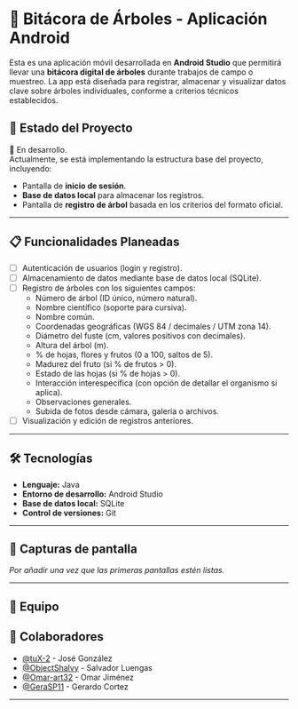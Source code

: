 # 🌳 Bitácora de Árboles - Aplicación Android

Esta es una aplicación móvil desarrollada en **Android Studio** que permitirá llevar una **bitácora digital de árboles** durante trabajos de campo o muestreo. La app está diseñada para registrar, almacenar y visualizar datos clave sobre árboles individuales, conforme a criterios técnicos establecidos.

## 📱 Estado del Proyecto

🚧 En desarrollo.  
Actualmente, se está implementando la estructura base del proyecto, incluyendo:
- Pantalla de **inicio de sesión**.
- **Base de datos local** para almacenar los registros.
- Pantalla de **registro de árbol** basada en los criterios del formato oficial.

---

## 📋 Funcionalidades Planeadas

- [ ] Autenticación de usuarios (login y registro).
- [ ] Almacenamiento de datos mediante base de datos local (SQLite).
- [ ] Registro de árboles con los siguientes campos:
  - Número de árbol (ID único, número natural).
  - Nombre científico (soporte para cursiva).
  - Nombre común.
  - Coordenadas geográficas (WGS 84 / decimales / UTM zona 14).
  - Diámetro del fuste (cm, valores positivos con decimales).
  - Altura del árbol (m).
  - % de hojas, flores y frutos (0 a 100, saltos de 5).
  - Madurez del fruto (si % de frutos > 0).
  - Estado de las hojas (si % de hojas > 0).
  - Interacción interespecífica (con opción de detallar el organismo si aplica).
  - Observaciones generales.
  - Subida de fotos desde cámara, galería o archivos.
- [ ] Visualización y edición de registros anteriores.

---

## 🛠️ Tecnologías

- **Lenguaje:** Java
- **Entorno de desarrollo:** Android Studio
- **Base de datos local:** SQLite
- **Control de versiones:** Git

---

## 📸 Capturas de pantalla

*Por añadir una vez que las primeras pantallas estén listas.*

---

## 👥 Equipo

## 👥 Colaboradores

- [@tuX-2](https://github.com/tuX-2) - José González
- [@ObjectShalvy](https://github.com/ObjectShalvy) - Salvador Luengas
- [@Omar-art32](https://github.com/Omar-art32) - Omar Jiménez
- [@GeraSP11](https://github.com/GeraSP11) - Gerardo Cortez


---

